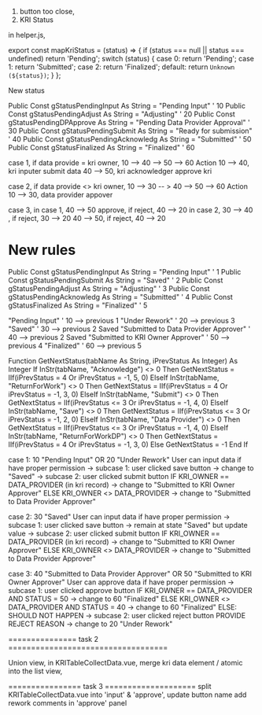 1. button too close,
2. KRI Status

in helper.js,

export const mapKriStatus = (status) => {
  if (status === null || status === undefined) return 'Pending';
  switch (status) {
    case 0:
      return 'Pending';
    case 1:
      return 'Submitted';
    case 2:
      return 'Finalized';
    default:
      return `Unknown (${status})`;
  }
};

New status

Public Const gStatusPendingInput As String = "Pending Input" ' 10
Public Const gStatusPendingAdjust As String = "Adjusting" ' 20
Public Const gStatusPendingDPApprove As String = "Pending Data Provider Approval" ' 30
Public Const gStatusPendingSubmit As String = "Ready for submission" ' 40
Public Const gStatusPendingAcknowledg As String = "Submitted" ' 50
Public Const gStatusFinalized As String = "Finalized" ' 60

case 1, if data provide = kri owner, 10 --> 40 --> 50 --> 60
  Action 10 --> 40, kri inputer submit data
        40 --> 50, kri acknowledger approve kri

case 2, if data provide <> kri owner, 10 --> 30 -- > 40 --> 50 --> 60
  Action 10 --> 30, data provider appover

case 3,  in case 1, 40 --> 50 approve, if reject, 40 --> 20
         in case 2, 30 --> 40 , if reject, 30 --> 20
                    40 --> 50, if reject, 40 --> 20

# New rules

Public Const gStatusPendingInput As String = "Pending Input" ' 1
Public Const gStatusPendingSubmit As String = "Saved" ' 2
Public Const gStatusPendingAdjust As String = "Adjusting" ' 3
Public Const gStatusPendingAcknowledg As String = "Submitted" ' 4
Public Const gStatusFinalized As String = "Finalized" ' 5

"Pending Input" ' 10 --> previous 1
"Under Rework" ' 20 --> previous 3
"Saved" ' 30 --> previous 2 Saved
"Submitted to Data Provider Approver" ' 40 --> previous 2 Saved
"Submitted to KRI Owner Approver" ' 50 --> previous 4
"Finalized" ' 60 --> previous 5

Function GetNextStatus(tabName As String, iPrevStatus As Integer) As Integer
    If InStr(tabName, "Acknowledge") <> 0 Then
        GetNextStatus = IIf(iPrevStatus = 4 Or iPrevStatus = -1, 5, 0)
    ElseIf InStr(tabName, "ReturnForWork") <> 0 Then
        GetNextStatus = IIf(iPrevStatus = 4 Or iPrevStatus = -1, 3, 0)
    ElseIf InStr(tabName, "Submit") <> 0 Then
        GetNextStatus = IIf(iPrevStatus <= 3 Or iPrevStatus = -1, 4, 0)
    ElseIf InStr(tabName, "Save") <> 0 Then
        GetNextStatus = IIf(iPrevStatus <= 3 Or iPrevStatus = -1, 2, 0)
    ElseIf InStr(tabName, "Data Provider") <> 0 Then
        GetNextStatus = IIf(iPrevStatus <= 3 Or iPrevStatus = -1, 4, 0)
    ElseIf InStr(tabName, "ReturnForWorkDP") <> 0 Then
        GetNextStatus = IIf(iPrevStatus = 4 Or iPrevStatus = -1, 3, 0)
    Else
        GetNextStatus = -1
    End If

case 1: 10 "Pending Input" OR 20 "Under Rework"
  User can input data if have proper permission
    -> subcase 1: user clicked save button
      -> change to "Saved"
    -> subcase 2: user clicked submit button
      IF KRI_OWNER == DATA_PROVIDER (in kri record)
      -> change to "Submitted to KRI Owner Approver"
      ELSE KRI_OWNER <> DATA_PROVIDER
      -> change to "Submitted to Data Provider Approver"
  
case 2: 30 "Saved"
  User can input data if have proper permission
    -> subcase 1: user clicked save button
      -> remain at state "Saved" but update value
    -> subcase 2: user clicked submit button
      IF KRI_OWNER == DATA_PROVIDER (in kri record)
      -> change to "Submitted to KRI Owner Approver"
      ELSE KRI_OWNER <> DATA_PROVIDER
      -> change to "Submitted to Data Provider Approver"

case 3: 40 "Submitted to Data Provider Approver" OR 50 "Submitted to KRI Owner Approver"
  User can approve data if have proper permission
    -> subcase 1: user clicked approve button
      IF KRI_OWNER == DATA_PROVIDER AND STATUS = 50
      -> change to 60 "Finalized"
      ELSE KRI_OWNER <> DATA_PROVIDER AND STATUS = 40
      -> change to 60 "Finalized"
      ELSE:
      SHOULD NOT HAPPEN
    -> subcase 2: user clicked reject button
      PROVIDE REJECT REASON
      -> change to 20 "Under Rework"



=============== task 2 ===================================

Union view,
in KRITableCollectData.vue, merge kri data element / atomic into the list view,

================ task 3 ====================
split  KRITableCollectData.vue into 'input' & 'approve',  update button name
add rework comments in 'approve' panel
